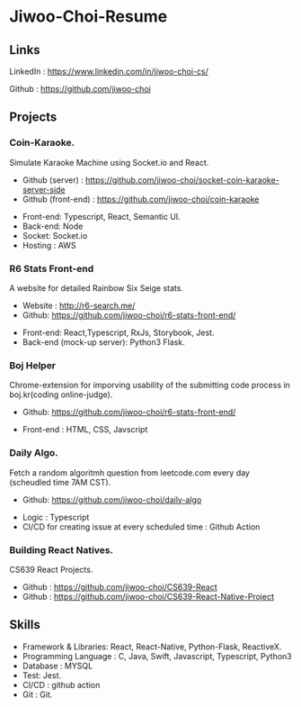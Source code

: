 # Jiwoo-Choi-Resume

## Links
LinkedIn : https://www.linkedin.com/in/jiwoo-choi-cs/

Github : https://github.com/jiwoo-choi

## Projects

### Coin-Karaoke.

Simulate Karaoke Machine using Socket.io and React.
* Github (server) : https://github.com/jiwoo-choi/socket-coin-karaoke-server-side
* Github (front-end) : https://github.com/jiwoo-choi/coin-karaoke

- Front-end: Typescript, React, Semantic UI.
- Back-end: Node
- Socket: Socket.io
- Hosting : AWS



### R6 Stats Front-end

A website for detailed Rainbow Six Seige stats.

* Website : http://r6-search.me/
* Github: https://github.com/jiwoo-choi/r6-stats-front-end/

- Front-end: React,Typescript, RxJs, Storybook, Jest.
- Back-end (mock-up server): Python3 Flask.

### Boj Helper

Chrome-extension for imporving usability of the submitting code process in boj.kr(coding online-judge).
* Github: https://github.com/jiwoo-choi/r6-stats-front-end/

- Front-end : HTML, CSS, Javscript

### Daily Algo.

Fetch a random algoritmh question from leetcode.com every day (scheudled time 7AM CST).
* Github: https://github.com/jiwoo-choi/daily-algo

- Logic : Typescript
- CI/CD for creating issue at every scheduled time : Github Action

### Building React Natives.

CS639 React Projects.

* Github : https://github.com/jiwoo-choi/CS639-React
* Github : https://github.com/jiwoo-choi/CS639-React-Native-Project


## Skills

- Framework & Libraries: React, React-Native, Python-Flask, ReactiveX.
- Programming Language : C, Java, Swift, Javascript, Typescript, Python3
- Database : MYSQL
- Test: Jest.
- CI/CD : github action
- Git : Git.

